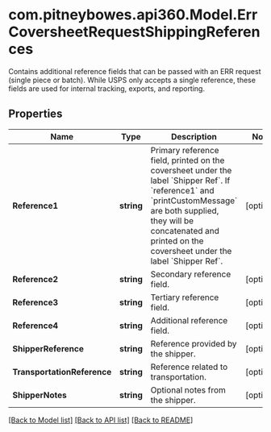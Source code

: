 # com.pitneybowes.api360.Model.ErrCoversheetRequestShippingReferences
Contains additional reference fields that can be passed with an ERR request (single piece or batch). While USPS only accepts a single reference, these fields are used for internal tracking, exports, and reporting.

## Properties

Name | Type | Description | Notes
------------ | ------------- | ------------- | -------------
**Reference1** | **string** | Primary reference field, printed on the coversheet under the label &#x60;Shipper Ref&#x60;. If &#x60;reference1&#x60; and &#x60;printCustomMessage&#x60; are both supplied, they will be concatenated and printed on the coversheet under the label &#x60;Shipper Ref&#x60;. | [optional] 
**Reference2** | **string** | Secondary reference field. | [optional] 
**Reference3** | **string** | Tertiary reference field. | [optional] 
**Reference4** | **string** | Additional reference field. | [optional] 
**ShipperReference** | **string** | Reference provided by the shipper. | [optional] 
**TransportationReference** | **string** | Reference related to transportation. | [optional] 
**ShipperNotes** | **string** | Optional notes from the shipper. | [optional] 

[[Back to Model list]](../../README.md#documentation-for-models) [[Back to API list]](../../README.md#documentation-for-api-endpoints) [[Back to README]](../../README.md)

